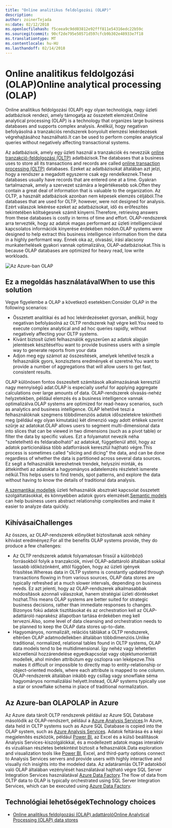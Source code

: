 ```yaml
---
title: "Online analitikus feldolgozási (OLAP)"
description: 
author: zoinerTejada
ms:date: 02/12/2018
ms.openlocfilehash: f5ceea9c9dd03812e92fff811e54316edc22b59c
ms.sourcegitcommit: 90cf2de795e50571d597cfcb9b302e48933e7f18
ms.translationtype: MT
ms.contentlocale: hu-HU
ms.lasthandoff: 02/14/2018
---
```

# <a name="online-analytical-processing-olap"></a><span data-ttu-id="5f764-102">Online analitikus feldolgozási (OLAP)</span><span class="sxs-lookup"><span data-stu-id="5f764-102">Online analytical processing (OLAP)</span></span>

<span data-ttu-id="5f764-103">Online analitikus feldolgozási (OLAP) egy olyan technológia, nagy üzleti adatbázisok rendezi, amely támogatja az összetett elemzést.</span><span class="sxs-lookup"><span data-stu-id="5f764-103">Online analytical processing (OLAP) is a technology that organizes large business databases and supports complex analysis.</span></span> <span data-ttu-id="5f764-104">Anélkül, hogy negatívan befolyásolná a tranzakciós rendszerek bonyolult elemzési lekérdezések végrehajtásához használható.</span><span class="sxs-lookup"><span data-stu-id="5f764-104">It can be used to perform complex analytical queries without negatively affecting transactional systems.</span></span>

<span data-ttu-id="5f764-105">Az adatbázisok, amely egy üzleti használ a tranzakciók és nevezzük [online tranzakció-feldolgozási (OLTP)](online-transaction-processing.md) adatbázisok.</span><span class="sxs-lookup"><span data-stu-id="5f764-105">The databases that a business uses to store all its transactions and records are called [online transaction processing (OLTP)](online-transaction-processing.md) databases.</span></span> <span data-ttu-id="5f764-106">Ezeket az adatbázisokat általában azt jelzi, hogy a rendszer a megadott egyszerre csak egy rendelkeznek.</span><span class="sxs-lookup"><span data-stu-id="5f764-106">These databases usually have records that are entered one at a time.</span></span> <span data-ttu-id="5f764-107">Gyakran tartalmaznak, amely a szervezet számára a legértékesebb sok.</span><span class="sxs-lookup"><span data-stu-id="5f764-107">Often they contain a great deal of information that is valuable to the organization.</span></span> <span data-ttu-id="5f764-108">Az OLTP, a használt adatbázisok azonban nem képesek elemzés céljából.</span><span class="sxs-lookup"><span data-stu-id="5f764-108">The databases that are used for OLTP, however, were not designed for analysis.</span></span> <span data-ttu-id="5f764-109">Ezért válaszok lekérése ezeket az adatbázisokat, idő és erőfeszítés tekintetében költségesnek számít kinyerni.</span><span class="sxs-lookup"><span data-stu-id="5f764-109">Therefore, retrieving answers from these databases is costly in terms of time and effort.</span></span> <span data-ttu-id="5f764-110">OLAP-rendszerek arra tervezték, hogy az adatok magas performant az üzleti intelligenciával kapcsolatos információk kinyerése érdekében módon.</span><span class="sxs-lookup"><span data-stu-id="5f764-110">OLAP systems were designed to help extract this business intelligence information from the data in a highly performant way.</span></span> <span data-ttu-id="5f764-111">Ennek oka az, olvasási, írási alacsony munkaterhelések gyakori vannak optimalizálva, OLAP-adatbázisokat.</span><span class="sxs-lookup"><span data-stu-id="5f764-111">This is because OLAP databases are optimized for heavy read, low write workloads.</span></span>

![Az Azure-ban OLAP](./images/olap-data-pipeline.png) 

## <a name="when-to-use-this-solution"></a><span data-ttu-id="5f764-113">Ez a megoldás használatával</span><span class="sxs-lookup"><span data-stu-id="5f764-113">When to use this solution</span></span>

<span data-ttu-id="5f764-114">Vegye figyelembe a OLAP a következő esetekben:</span><span class="sxs-lookup"><span data-stu-id="5f764-114">Consider OLAP in the following scenarios:</span></span>

- <span data-ttu-id="5f764-115">Összetett analitikai és ad hoc lekérdezéseket gyorsan, anélkül, hogy negatívan befolyásolná az OLTP rendszerek hajt végre kell.</span><span class="sxs-lookup"><span data-stu-id="5f764-115">You need to execute complex analytical and ad hoc queries rapidly, without negatively affecting your OLTP systems.</span></span> 
- <span data-ttu-id="5f764-116">Kívánt biztosít üzleti felhasználók egyszerűen az adatok alapján jelentések készítése</span><span class="sxs-lookup"><span data-stu-id="5f764-116">You want to provide business users with a simple way to generate reports from your data</span></span>
- <span data-ttu-id="5f764-117">Adjon meg egy számot az összesítések, amelyek lehetővé teszik a felhasználók gyors, konzisztens eredmények el szeretné.</span><span class="sxs-lookup"><span data-stu-id="5f764-117">You want to provide a number of aggregations that will allow users to get fast, consistent results.</span></span> 

<span data-ttu-id="5f764-118">OLAP különösen fontos összesített számítások alkalmazásának keresztül nagy mennyiségű adat.</span><span class="sxs-lookup"><span data-stu-id="5f764-118">OLAP is especially useful for applying aggregate calculations over large amounts of data.</span></span> <span data-ttu-id="5f764-119">OLAP-rendszerek olvasás-nehéz helyzetekben, például elemzés és a business intelligence vannak optimalizálva.</span><span class="sxs-lookup"><span data-stu-id="5f764-119">OLAP systems are optimized for read-heavy scenarios, such as analytics and business intelligence.</span></span> <span data-ttu-id="5f764-120">OLAP lehetővé teszi a felhasználóknak szegmens többdimenziós adatok időszeletekre tekintheti meg (például egy olyan kimutatás) két dimenzió vagy adott értékek szerint szűrje az adatokat.</span><span class="sxs-lookup"><span data-stu-id="5f764-120">OLAP allows users to segment multi-dimensional data into slices that can be viewed in two dimensions (such as a pivot table) or filter the data by specific values.</span></span> <span data-ttu-id="5f764-121">Ezt a folyamatot nevezik néha "szeletelhető és feldarabolható" az adatokat, függetlenül attól, hogy az adatok particionálása több adatforrások keresztül hajtható végre.</span><span class="sxs-lookup"><span data-stu-id="5f764-121">This process is sometimes called "slicing and dicing" the data, and can be done regardless of whether the data is partitioned across several data sources.</span></span> <span data-ttu-id="5f764-122">Ez segít a felhasználók kereshetnek trendek, helyszíni minták, és áttekintheti az adatokat a hagyományos adatelemzés részleteit ismerete nélkül.</span><span class="sxs-lookup"><span data-stu-id="5f764-122">This helps users to find trends, spot patterns, and explore the data without having to know the details of traditional data analysis.</span></span>

<span data-ttu-id="5f764-123">[A szemantikai modellek](../concepts/semantic-modeling.md) üzleti felhasználók absztrakt kapcsolat összetett szolgáltatásokkal, és könnyebben adatok gyors elemzését.</span><span class="sxs-lookup"><span data-stu-id="5f764-123">[Semantic models](../concepts/semantic-modeling.md) can help business users abstract relationship complexities and make it easier to analyze data quickly.</span></span>

## <a name="challenges"></a><span data-ttu-id="5f764-124">Kihívásai</span><span class="sxs-lookup"><span data-stu-id="5f764-124">Challenges</span></span>

<span data-ttu-id="5f764-125">Az összes, az OLAP-rendszerek előnyöket biztosítanak azok néhány kihívást eredményez:</span><span class="sxs-lookup"><span data-stu-id="5f764-125">For all the benefits OLAP systems provide, they do produce a few challenges:</span></span>

- <span data-ttu-id="5f764-126">Az OLTP rendszerek adatok folyamatosan frissül a különböző forrásokból folyik a tranzakciók, mivel OLAP-adattároló általában sokkal lassabb időközönként, attól függően, hogy az üzleti igények frissítése.</span><span class="sxs-lookup"><span data-stu-id="5f764-126">Whereas data in OLTP systems is constantly updated through transactions flowing in from various sources, OLAP data stores are typically refreshed at a much slower intervals, depending on business needs.</span></span> <span data-ttu-id="5f764-127">Ez azt jelenti, hogy az OLAP-rendszerek alkalmasabbak módosítások azonnali válaszokat, hanem stratégiai üzleti döntéseket hozhat.</span><span class="sxs-lookup"><span data-stu-id="5f764-127">This means OLAP systems are better suited for strategic business decisions, rather than immediate responses to changes.</span></span> <span data-ttu-id="5f764-128">Bizonyos fokú adatok tisztításokat és az orchestration kell az OLAP-adattároló naprakész állapotban tartása érdekében meg kell tervezni.</span><span class="sxs-lookup"><span data-stu-id="5f764-128">Also, some level of data cleansing and orchestration needs to be planned to keep the OLAP data stores up-to-date.</span></span>
- <span data-ttu-id="5f764-129">Hagyományos, normalizált, relációs táblákat a OLTP rendszerek, eltérően OLAP adatmodellekben általában többdimenziós.</span><span class="sxs-lookup"><span data-stu-id="5f764-129">Unlike traditional, normalized, relational tables found in OLTP systems, OLAP data models tend to be multidimensional.</span></span> <span data-ttu-id="5f764-130">Így nehéz vagy lehetetlen közvetlenül hozzárendelése egyedkapcsolat vagy objektumorientált modellek, ahol minden attribútum egy oszlopra van leképezve.</span><span class="sxs-lookup"><span data-stu-id="5f764-130">This makes it difficult or impossible to directly map to entity-relationship or object-oriented models, where each attribute is mapped to one column.</span></span> <span data-ttu-id="5f764-131">OLAP-rendszerek általában inkább egy csillag vagy snowflake séma hagyományos normalizálási helyett.</span><span class="sxs-lookup"><span data-stu-id="5f764-131">Instead, OLAP systems typically use a star or snowflake schema in place of traditional normalization.</span></span>

## <a name="olap-in-azure"></a><span data-ttu-id="5f764-132">Az Azure-ban OLAP</span><span class="sxs-lookup"><span data-stu-id="5f764-132">OLAP in Azure</span></span>

<span data-ttu-id="5f764-133">Az Azure data tárolt OLTP rendszerek például az Azure SQL Database másolódik az OLAP-rendszert, például a [Azure Analysis Services](/azure/analysis-services/analysis-services-overview).</span><span class="sxs-lookup"><span data-stu-id="5f764-133">In Azure, data held in OLTP systems such as Azure SQL Database is copied into the OLAP system, such as [Azure Analysis Services](/azure/analysis-services/analysis-services-overview).</span></span> <span data-ttu-id="5f764-134">Adatok feltárása és a képi megjelenítés eszközök, például [Power BI](https://powerbi.microsoft.com), az Excel és a külső beállítások Analysis Services-kiszolgálókkal, és a modellezett adatok magas interaktív és vizuálisan részletes betekintést biztosít a felhasználók.</span><span class="sxs-lookup"><span data-stu-id="5f764-134">Data exploration and visualization tools like [Power BI](https://powerbi.microsoft.com), Excel, and third-party options connect to Analysis Services servers and provide users with highly interactive and visually rich insights into the modeled data.</span></span> <span data-ttu-id="5f764-135">Az adatáramlás OLTP adatokból való OLAP általában vezénylését használatával hajtható végre SQL Server Integration Services használatával [Azure Data Factory](/azure/data-factory/concepts-integration-runtime).</span><span class="sxs-lookup"><span data-stu-id="5f764-135">The flow of data from OLTP data to OLAP is typically orchestrated using SQL Server Integration Services, which can be executed using [Azure Data Factory](/azure/data-factory/concepts-integration-runtime).</span></span>

## <a name="technology-choices"></a><span data-ttu-id="5f764-136">Technológiai lehetőségek</span><span class="sxs-lookup"><span data-stu-id="5f764-136">Technology choices</span></span>

- [<span data-ttu-id="5f764-137">Online analitikus feldolgozási (OLAP) adattároló</span><span class="sxs-lookup"><span data-stu-id="5f764-137">Online Analytical Processing (OLAP) data stores</span></span>](../technology-choices/olap-data-stores.md)

